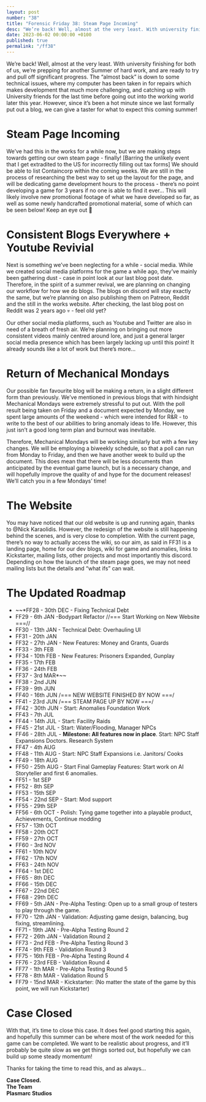 ```yaml
---
layout: post
number: "38"
title: "Forensic Friday 38: Steam Page Incoming"
desc: "We’re back! Well, almost at the very least. With university finishing for both of us, we’re prepping for another Summer of hard work, and are ready to try and pull off significant progress. The “almost back” is down to some technical issues, where my computer has been taken in for repairs which makes development that much more challenging, and catching up with University friends for the last time before going out into the working world later this year. However, since it’s been a hot minute since we last formally put out a blog, we can give a taster for what to expect this coming summer!"
date: 2023-06-02 00:00:00 +0100
published: true
permalink: "/ff38"
---
```


We’re back! Well, almost at the very least. With university finishing for both of us, we’re prepping for another Summer of hard work, and are ready to try and pull off significant progress. The “almost back” is down to some technical issues, where my computer has been taken in for repairs which makes development that much more challenging, and catching up with University friends for the last time before going out into the working world later this year. However, since it’s been a hot minute since we last formally put out a blog, we can give a taster for what to expect this coming summer!

# Steam Page Incoming

We’ve had this in the works for a while now, but we are making steps towards getting our own steam page - finally! [Barring the unlikely event that I get extradited to the US for incorrectly filling out tax forms] We should be able to list Containcorp within the coming weeks. We are still in the process of researching the best way to set up the layout for the page, and will be dedicating game development hours to the process - there’s no point developing a game for 3 years if no one is able to find it ever… This will likely involve new promotional footage of what we have developed so far, as well as some newly handcrafted promotional material, some of which can be seen below! Keep an eye out 👀

# Consistent Blogs Everywhere + Youtube Revivial

Next is something we’ve been neglecting for a while - social media. While we created social media platforms for the game a while ago, they’ve mainly been gathering dust - case in point look at our last blog post date. Therefore, in the spirit of a summer revival, we are planning on changing our workflow for how we do blogs. The blogs on discord will stay exactly the same, but we’re planning on also publishing them on Patreon, Reddit and the still in the works website. After checking, the last blog post on Reddit was 2 years ago 💀 - feel old yet? 

Our other social media platforms, such as Youtube and Twitter are also in need of a breath of fresh air. We’re planning on bringing out more consistent videos mainly centred around lore, and just a general larger social media presence which has been largely lacking up until this point! It already sounds like a lot of work but there’s more…

# Return of Mechanical Mondays

Our possible fan favourite blog will be making a return, in a slight different form than previously. We’ve mentioned in previous blogs that with hindsight Mechanical Mondays were extremely stressful to put out. With the poll result being taken on Friday and a document expected by Monday, we spent large amounts of the weekend - which were intended for R&R - to write to the best of our abilities to bring anomaly ideas to life. However, this just isn’t a good long term plan and burnout was inevitable.

Therefore, Mechanical Mondays will be working similarly but with a few key changes. We will be employing a biweekly schedule, so that a poll can run from Monday to Friday, and then we have another week to build up the document. This does mean that there will be less documents than anticipated by the eventual game launch, but is a necessary change, and will hopefully improve the quality of and hype for the document releases! We’ll catch you in a few Mondays’ time!

# The Website

You may have noticed that our old website is up and running again, thanks to @Nick Karaolidis. However, the redesign of the website is still happening behind the scenes, and is very close to completion. With the current page, there’s no way to actually access the wiki, so our aim, as said in FF31 is a landing page, home for our dev blogs, wiki for game and anomalies, links to Kickstarter, mailing lists, other projects and most importantly this discord. Depending on how the launch of the steam page goes, we may not need mailing lists but the details and “what ifs” can wait.

# The Updated Roadmap

* ~~*FF28 - 30th DEC - Fixing Technical Debt
* FF29 - 6th JAN -Bodypart Refactor //=== Start Working on New Website ===//
* FF30 - 13th JAN - Technical Debt: Overhauling UI
* FF31 - 20th JAN 
* FF32 - 27th JAN - New Features: Money and Grants, Guards
* FF33 - 3th FEB
* FF34 - 10th FEB - New Features: Prisoners Expanded, Gunplay
* FF35 - 17th FEB
* FF36 - 24th FEB
* FF37 - 3rd MAR*~~
* FF38 - 2nd JUN
* FF39 - 9th JUN
* FF40 - 16th JUN  /=== NEW WEBSITE FINISHED BY NOW ===/
* FF41 - 23rd JUN /=== STEAM PAGE UP BY NOW ===/
* FF42 -  30th JUN - Start: Anomalies Foundation Work
* FF43 - 7th JUL
* FF44 - 14th JUL -  Start: Facility Raids
* FF45 - 21st JUL - Start: Water/Flooding, Manager NPCs 
* FF46 - 28th JUL  - **Milestone: All features now in place**. Start: NPC Staff Expansions Doctors. Research System
* FF47 - 4th AUG
* FF48 - 11th AUG - Start: NPC Staff Expansions i.e. Janitors/ Cooks
* FF49 - 18th AUG
* FF50 - 25th AUG - Start Final Gameplay Features: Start work on AI Storyteller and first 6 anomalies.
* FF51 - 1st SEP 
* FF52 - 8th SEP
* FF53 - 15th SEP
* FF54 - 22nd SEP - Start: Mod support
* FF55 - 29th SEP
* FF56 - 6th OCT - Polish: Tying game together into a playable product, Achievements, Continue modding
* FF57 - 13th OCT
* FF58 - 20th OCT
* FF59 - 27th OCT
* FF60 - 3rd NOV
* FF61 - 10th NOV
* FF62 - 17th NOV
* FF63 - 24th NOV
* FF64 - 1st DEC
* FF65 - 8th DEC
* FF66 - 15th DEC
* FF67 - 22nd DEC
* FF68 - 29th DEC
* FF69 - 5th JAN - Pre-Alpha Testing: Open up to a small group of testers to play through the game.
* FF70 - 12th JAN - Validation: Adjusting game design, balancing, bug fixing, streamlining.
* FF71 - 19th JAN - Pre-Alpha Testing Round 2
* FF72 - 26th JAN - Validation Round 2
* FF73 - 2nd FEB - Pre-Alpha Testing Round 3
* FF74 - 9th FEB - Validation Round 3
* FF75 - 16th FEB - Pre-Alpha Testing Round 4
* FF76 - 23rd FEB - Validation Round 4
* FF77 - 1th MAR - Pre-Alpha Testing Round 5
* FF78 - 8th MAR - Validation Round 5
* FF79 - 15nd MAR - Kickstarter: (No matter the state of the game by this point, we will run Kickstarter)

# Case Closed

With that, it’s time to close this case. It does feel good starting this again, and hopefully this summer can be where most of the work needed for this game can be completed. We want to be realistic about progress, and it’ll probably be quite slow as we get things sorted out, but hopefully we can build up some steady momentum!

Thanks for taking the time to read this, and as always…

**Case Closed.**\
**The Team**\
**Plasmarc Studios**
